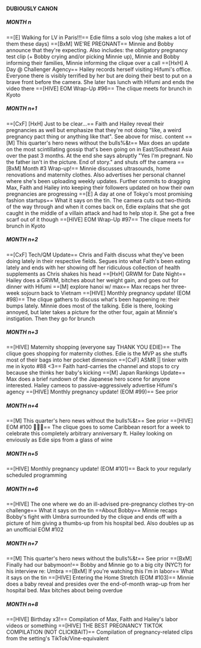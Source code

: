 #### DUBIOUSLY CANON
##### MONTH n
==[E] Walking for LV in Paris!!!==
Edie films a solo vlog (she makes a lot of them these days)
==[BxM] WE'RE PREGNANT==
Minnie and Bobby announce that they're expecting. Also includes: the obligatory pregnancy test clip (+ Bobby crying and/or picking Minnie up), Minnie and Bobby informing their families, Minnie informing the clique over a call
==[HxH] A Day @ Challenger Agency==
Hailey records herself visiting Hifumi's office. Everyone there is visibly terrified by her but are doing their best to put on a brave front before the camera. She later has lunch with Hifumi and ends the video there
==[HIVE] EOM Wrap-Up #96==
The clique meets for brunch in Kyoto
##### MONTH n+1
==[CxF] [HxH] Just to be clear...==
Faith and Hailey reveal their pregnancies as well but emphasize that they're not doing "like, a weird pregnancy pact thing or anything like that". See above for misc. content
==[M] This quarter's hero news without the bulls%&t==
Max does an update on the most scintillating gossip that's been going on in East/Southeast Asia over the past 3 months. At the end she says abruptly "Yes I'm pregnant. No the father isn't in the picture. End of story." and shuts off the camera
==[BxM] Month #3 Wrap-up!==
Minnie discusses ultrasounds, home renovations and maternity clothes. Also advertises her personal channel where she's been uploading weekly updates. Further commits to dragging Max, Faith and Hailey into keeping their followers updated on how their own pregnancies are progressing
==[E] A day at one of Tokyo's most promising fashion startups==
What it says on the tin. The camera cuts out two-thirds of the way through and when it comes back on, Edie explains that she got caught in the middle of a villain attack and had to help stop it. She got a free scarf out of it though
==[HIVE] EOM Wrap-Up #97==
The clique meets for brunch in Kyoto
##### MONTH n+2
==[CxF] Tech/QM Update==
Chris and Faith discuss what they've been doing lately in their respective fields. Segues into what Faith's been eating lately and ends with her showing off her ridiculous collection of health supplements as Chris shakes his head
==[HxH] GRWM for Date Night==
Hailey does a GRWM, bitches about her weight gain, and goes out for dinner with Hifumi
==[M] explore hanoi w/ max==
Max recaps her three-week sojourn back to Vietnam
==[HIVE] Monthly pregnancy update! (EOM #98)==
The clique gathers to discuss what's been happening re: their bumps lately. Minnie does most of the talking. Edie is there, looking annoyed, but later takes a picture for the other four, again at Minnie's instigation. Then they go for brunch
##### MONTH n+3
==[HIVE] Maternity shopping (everyone say THANK YOU EDIE)==
The clique goes shopping for maternity clothes. Edie is the MVP as she stuffs most of their bags into her pocket dimension
==[CxF] ASMR || tinker with me in kyoto #88 <3==
Faith hard-carries the channel and stops to cry because she thinks her baby's kicking
==[M] Japan Rankings Update==
Max does a brief rundown of the Japanese hero scene for anyone interested. Hailey cameos to passive-aggressively advertise Hifumi's agency
==[HIVE] Monthly pregnancy update! (EOM #99)==
See prior
##### MONTH n+4
==[M] This quarter's hero news without the bulls%&t==
See prior
==[HIVE] EOM #100 🎉🎉🎉==
The clique goes to some Caribbean resort for a week to celebrate this completely arbitrary anniversary ft. Hailey looking on enviously as Edie sips from a glass of wine
##### MONTH n+5
==[HIVE] Monthly pregnancy update! (EOM #101)==
Back to your regularly scheduled programming
##### MONTH n+6
==[HIVE] The one where we do an ill-advised pre-pregnancy clothes try-on challenge==
What it says on the tin
==About Bobby==
Minnie recaps Bobby's fight with Umbra surrounded by the clique and ends off with a picture of him giving a thumbs-up from his hospital bed. Also doubles up as an unofficial EOM #102
##### MONTH n+7
==[M] This quarter's hero news without the bulls%&t==
See prior
==[BxM] Finally had our babymoon!==
Bobby and Minnie go to a big city (NYC?) for his interview re: Umbra
==[BxM] If you're watching this I'm in labor==
What it says on the tin
==[HIVE] Entering the Home Stretch (EOM #103)==
Minnie does a baby reveal and presides over the end-of-month wrap-up from her hospital bed. Max bitches about being overdue
##### MONTH n+8
==[HIVE] Birthday x3!==
Compilation of Max, Faith and Hailey's labor videos or something
==[HIVE] THE BEST PREGNANCY TIKTOK COMPILATION (NOT CLICKBAIT)==
Compilation of pregnancy-related clips from the setting's TikTok/Vine-equivalent